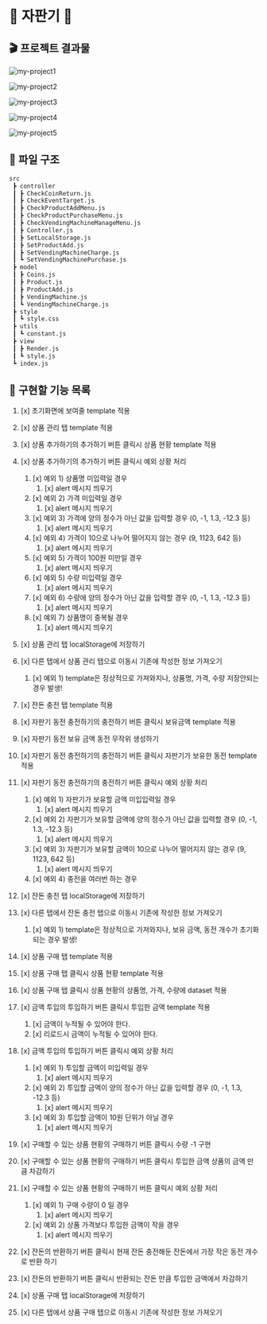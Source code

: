 # 🥤 자판기 🥤

## 🎬 프로젝트 결과물

![my-project1](../images/my-project1.gif)

![my-project2](../images/my-project2.gif)

![my-project3](../images/my-project3.gif)

![my-project4](../images/my-project4.gif)

![my-project5](../images/my-project5.gif)

## 📂 파일 구조

```bash
src
 ┣ controller
 ┃ ┣ CheckCoinReturn.js
 ┃ ┣ CheckEventTarget.js
 ┃ ┣ CheckProductAddMenu.js
 ┃ ┣ CheckProductPurchaseMenu.js
 ┃ ┣ CheckVendingMachineManageMenu.js
 ┃ ┣ Controller.js
 ┃ ┣ SetLocalStorage.js
 ┃ ┣ SetProductAdd.js
 ┃ ┣ SetVendingMachineCharge.js
 ┃ ┗ SetVendingMachinePurchase.js
 ┣ model
 ┃ ┣ Coins.js
 ┃ ┣ Product.js
 ┃ ┣ ProductAdd.js
 ┃ ┣ VendingMachine.js
 ┃ ┗ VendingMachineCharge.js
 ┣ style
 ┃ ┗ style.css
 ┣ utils
 ┃ ┗ constant.js
 ┣ view
 ┃ ┣ Render.js
 ┃ ┗ style.js
 ┗ index.js
```

## 📄 구현할 기능 목록

1. [x] 초기화면에 보여줄 template 적용
2. [x] 상품 관리 탭 template 적용
3. [x] 상품 추가하기의 추가하기 버튼 클릭시 상품 현황 template 적용
4. [x] 상품 추가하기의 추가하기 버튼 클릭시 예외 상황 처리

   1. [x] 예외 1) 상품명 미입력일 경우
      1. [x] alert 메시지 띄우기
   2. [x] 예외 2) 가격 미입력일 경우
      1. [x] alert 메시지 띄우기
   3. [x] 예외 3) 가격에 양의 정수가 아닌 값을 입력할 경우 (0, -1, 1.3, -12.3 등)
      1. [x] alert 메시지 띄우기
   4. [x] 예외 4) 가격이 10으로 나누어 떨어지지 않는 경우 (9, 1123, 642 등)
      1. [x] alert 메시지 띄우기
   5. [x] 예외 5) 가격이 100원 미만일 경우
      1. [x] alert 메시지 띄우기
   6. [x] 예외 5) 수량 미입력일 경우
      1. [x] alert 메시지 띄우기
   7. [x] 예외 6) 수량에 양의 정수가 아닌 값을 입력할 경우 (0, -1, 1.3, -12.3 등)
      1. [x] alert 메시지 띄우기
   8. [x] 예외 7) 상품명이 중복될 경우
      1. [x] alert 메시지 띄우기

5. [x] 상품 관리 탭 localStorage에 저장하기
6. [x] 다른 탭에서 상품 관리 탭으로 이동시 기존에 작성한 정보 가져오기
   1. [x] 예외 1) template은 정상적으로 가져와지나, 상품명, 가격, 수량 저장안되는 경우 발생!
7. [x] 잔돈 충전 탭 template 적용
8. [x] 자판기 동전 충전하기의 충전하기 버튼 클릭시 보유금액 template 적용
9. [x] 자판기 동전 보유 금액 동전 무작위 생성하기
10. [x] 자판기 동전 충전하기의 충전하기 버튼 클릭시 자판기가 보유한 동전 template 적용
11. [x] 자판기 동전 충전하기의 충전하기 버튼 클릭시 예외 상황 처리

    1. [x] 예외 1) 자판기가 보유할 금액 미입입력일 경우
       1. [x] alert 메시지 띄우기
    2. [x] 예외 2) 자판기가 보유할 금액에 양의 정수가 아닌 값을 입력할 경우 (0, -1, 1.3, -12.3 등)
       1. [x] alert 메시지 띄우기
    3. [x] 예외 3) 자판기가 보유할 금액이 10으로 나누어 떨어지지 않는 경우 (9, 1123, 642 등)
       1. [x] alert 메시지 띄우기
    4. [x] 예외 4) 충전을 여러번 하는 경우

12. [x] 잔돈 충전 탭 localStorage에 저장하기
13. [x] 다른 탭에서 잔돈 충전 탭으로 이동시 기존에 작성한 정보 가져오기
    1. [x] 예외 1) template은 정상적으로 가져와지나, 보유 금액, 동전 개수가 초기화 되는 경우 발생!
14. [x] 상품 구매 탭 template 적용
15. [x] 상품 구매 탭 클릭시 상품 현황 template 적용
16. [x] 상품 구매 탭 클릭시 상품 현황의 상품명, 가격, 수량에 dataset 적용
17. [x] 금액 투입의 투입하기 버튼 클릭시 투입한 금액 template 적용
    1. [x] 금액이 누적될 수 있어야 한다.
    2. [x] 리로드시 금액이 누적될 수 있어야 한다.
18. [x] 금액 투입의 투입하기 버튼 클릭시 예외 상황 처리

    1. [x] 예외 1) 투입할 금액이 미입력일 경우
       1. [x] alert 메시지 띄우기
    2. [x] 예외 2) 투입할 금액이 양의 정수가 아닌 값을 입력할 경우 (0, -1, 1.3, -12.3 등)
       1. [x] alert 메시지 띄우기
    3. [x] 예외 3) 투입할 금액이 10원 단위가 아닐 경우
       1. [x] alert 메시지 띄우기

19. [x] 구매할 수 있는 상품 현황의 구매하기 버튼 클릭시 수량 -1 구현
20. [x] 구매할 수 있는 상품 현황의 구매하기 버튼 클릭시 투입한 금액 상품의 금액 만큼 차감하기
21. [x] 구매할 수 있는 상품 현황의 구매하기 버튼 클릭시 예외 상황 처리

    1. [x] 예외 1) 구매 수량이 0 일 경우
       1. [x] alert 메시지 띄우기
    2. [x] 예외 2) 상품 가격보다 투입한 금액이 작을 경우
       1. [x] alert 메시지 띄우기

22. [x] 잔돈의 반환하기 버튼 클릭시 현재 잔돈 충전해둔 잔돈에서 가장 작은 동전 개수로 반환 하기
23. [x] 잔돈의 반환하기 버튼 클릭시 반환되는 잔돈 만큼 투입한 금액에서 차감하기
24. [x] 상품 구매 탭 localStorage에 저장하기
25. [x] 다른 탭에서 상품 구매 탭으로 이동시 기존에 작성한 정보 가져오기
